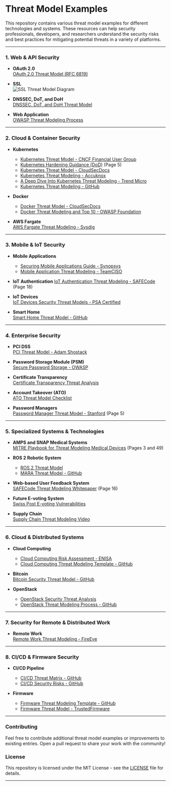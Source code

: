 # Threat Model Examples

This repository contains various threat model examples for different technologies and systems. These resources can help security professionals, developers, and researchers understand the security risks and best practices for mitigating potential threats in a variety of platforms.

---

### **1. Web & API Security**

- **OAuth 2.0**  
  [OAuth 2.0 Threat Model (RFC 6819)](https://datatracker.ietf.org/doc/html/rfc6819)

- **SSL**  
  ![SSL Threat Model Diagram](https://www.ssllabs.com/downloads/SSL_Threat_Model.png)

- **DNSSEC, DoT, and DoH**  
  [DNSSEC, DoT, and DoH Threat Model](https://www.netmeister.org/blog/doh-dot-dnssec.html)

- **Web Application**  
  [OWASP Threat Modeling Process](https://owasp.org/www-community/Threat_Modeling_Process)

---

### **2. Cloud & Container Security**

- **Kubernetes**
  - [Kubernetes Threat Model - CNCF Financial User Group](https://github.com/cncf/financial-user-group/tree/main/projects/k8s-threat-model)
  - [Kubernetes Hardening Guidance (DoD)](https://media.defense.gov/2022/Aug/29/2003066362/-1/-1/0/CTR_KUBERNETES_HARDENING_GUIDANCE_1.2_20220829.PDF) (Page 5)
  - [Kubernetes Threat Model - CloudSecDocs](https://cloudsecdocs.com/container_security/theory/threats/k8s_threat_model/)
  - [Kubernetes Threat Modeling - Accuknox](https://github.com/accuknox/k8sthreatmodeling)
  - [A Deep Dive Into Kubernetes Threat Modeling - Trend Micro](https://www.trendmicro.com/vinfo/us/security/news/security-technology/a-deep-dive-into-kubernetes-threat-modeling)
  - [Kubernetes Threat Modeling - GitHub](https://github.com/accuknox/k8sthreatmodeling)

- **Docker**
  - [Docker Threat Model - CloudSecDocs](https://cloudsecdocs.com/container_security/theory/threats/docker_threat_model/)
  - [Docker Threat Modeling and Top 10 - OWASP Foundation](https://owasp.org)

- **AWS Fargate**  
  [AWS Fargate Threat Modeling - Sysdig](https://sysdig.com/blog/ecs-fargate-threat-modeling/)

---

### **3. Mobile & IoT Security**

- **Mobile Applications**
  - [Securing Mobile Applications Guide - Synopsys](https://www.synopsys.com/content/dam/synopsys/sig-assets/ebooks/developers-guide-securing-mobile-applications-threat-modeling.pdf)
  - [Mobile Application Threat Modeling - TeamCISO](https://teamciso.com/2016/06/threat-modeling-a-mobile-application.html)

- **IoT Authentication**
  [IoT Authentication Threat Modeling - SAFECode](https://safecode.org/wp-content/uploads/2017/05/SAFECode_TM_Whitepaper.pdf) (Page 18)

- **IoT Devices**  
  [IoT Devices Security Threat Models - PSA Certified](https://www.psacertified.org/development-resources/building-in-security/threat-models/)

- **Smart Home**  
  [Smart Home Threat Model - GitHub](https://github.com/kkredit/smart-home-threat-model)

---

### **4. Enterprise Security**

- **PCI DSS**  
  [PCI Threat Model - Adam Shostack](https://shostack.org/files/papers/A_PCI_Threat_Model_2020.pdf)

- **Password Storage Module (PSM)**  
  [Secure Password Storage - OWASP](https://owasp.org/www-pdf-archive//Secure_Password_Storage.pdf)

- **Certificate Transparency**  
  [Certificate Transparency Threat Analysis](https://datatracker.ietf.org/doc/html/draft-ietf-trans-threat-analysis-16)

- **Account Takeover (ATO)**  
  [ATO Threat Model Checklist](https://raw.githubusercontent.com/magoo/ato-checklist/master/model.svg)

- **Password Managers**  
  [Password Manager Threat Model - Stanford](https://crypto.stanford.edu/~dabo/pubs/papers/pwdmgrBrowser.pdf) (Page 5)

---

### **5. Specialized Systems & Technologies**

- **AMPS and SNAP Medical Systems**  
  [MITRE Playbook for Threat Modeling Medical Devices](https://www.mitre.org/sites/default/files/publications/Playbook-for-Threat-Modeling-Medical-Devices.pdf) (Pages 3 and 49)

- **ROS 2 Robotic System**
  - [ROS 2 Threat Model](https://design.ros2.org/articles/ros2_threat_model.html)
  - [MARA Threat Model - GitHub](https://github.com/AcutronicRobotics/MARA_threat_model)

- **Web-based User Feedback System**  
  [SAFECode Threat Modeling Whitepaper](https://safecode.org/wp-content/uploads/2017/05/SAFECode_TM_Whitepaper.pdf) (Page 16)

- **Future E-voting System**  
  [Swiss Post E-voting Vulnerabilities](https://www.reversemode.com/2022/01/finding-vulnerabilities-in-swiss-posts.html?m=1#AttackSurface)

- **Supply Chain**  
  [Supply Chain Threat Modeling Video](https://www.youtube.com/watch?v=EHx_-u3JH8Q)

---

### **6. Cloud & Distributed Systems**

- **Cloud Computing**
  - [Cloud Computing Risk Assessment - ENISA](https://www.enisa.europa.eu/publications/cloud-computing-risk-assessment/@@download/fullReport)
  - [Cloud Computing Threat Modeling Template - GitHub](https://github.com/nets4geeks/CCCTM_template)

- **Bitcoin**  
  [Bitcoin Security Threat Model - GitHub](https://github.com/JWWeatherman/bitcoin_security_threat_model)

- **OpenStack**
  - [OpenStack Security Threat Analysis](https://wiki.openstack.org/wiki/Security/Threat_Analysis)
  - [OpenStack Threat Modeling Process - GitHub](https://github.com/shohel02/OpenStack_Threat_Modelling/blob/master/Threat_modeling_process.md)

---

### **7. Security for Remote & Distributed Work**

- **Remote Work**  
  [Remote Work Threat Modeling - FireEye](https://www.fireeye.com/blog/executive-perspective/2020/03/remote-work-in-an-age-of-covid-19-threat-modeling-the-risks.html)

---

### **8. CI/CD & Firmware Security**

- **CI/CD Pipeline**
  - [CI/CD Threat Matrix - GitHub](https://github.com/rung/threat-matrix-cicd)
  - [CI/CD Security Risks - GitHub](https://github.com/cider-security-research/top-10-cicd-security-risks)

- **Firmware**
  - [Firmware Threat Modeling Template - GitHub](https://github.com/bpoudel7/Firmware-Threat-Modeling-Template)
  - [Firmware Threat Model - TrustedFirmware](https://tf-m-user-guide.trustedfirmware.org/docs/security/threat_models/generic_threat_model.html)

---

### **Contributing**

Feel free to contribute additional threat model examples or improvements to existing entries. Open a pull request to share your work with the community!

### **License**

This repository is licensed under the MIT License - see the [LICENSE](LICENSE) file for details.

---
